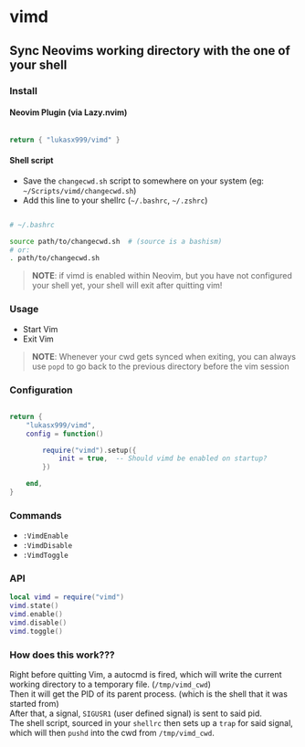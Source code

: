 
# vimd


## Sync Neovims working directory with the one of your shell



### Install

#### Neovim Plugin (via Lazy.nvim)

```lua

return { "lukasx999/vimd" }

```

#### Shell script


- Save the `changecwd.sh` script to somewhere on your system (eg: `~/Scripts/vimd/changecwd.sh`)
- Add this line to your shellrc (`~/.bashrc`, `~/.zshrc`)

```bash

# ~/.bashrc

source path/to/changecwd.sh  # (source is a bashism)
# or:
. path/to/changecwd.sh

```

> **NOTE**: if vimd is enabled within Neovim, but you have not configured your shell yet, your shell will exit after quitting vim!



### Usage

- Start Vim
- Exit Vim



> **NOTE**: Whenever your cwd gets synced when exiting, you can always use `popd` to go back to the previous directory before the vim session



### Configuration


```lua

return {
    "lukasx999/vimd",
    config = function()

        require("vimd").setup({
            init = true,  -- Should vimd be enabled on startup?
        })

    end,
}

```





### Commands

- `:VimdEnable`
- `:VimdDisable`
- `:VimdToggle`



### API


```lua
local vimd = require("vimd")
vimd.state()
vimd.enable()
vimd.disable()
vimd.toggle()
```



### How does this work???


Right before quitting Vim, a autocmd is fired, which will write the current working directory to a temporary file. (`/tmp/vimd_cwd`)<br>
Then it will get the PID of its parent process. (which is the shell that it was started from)<br>
After that, a signal, `SIGUSR1` (user defined signal) is sent to said pid.<br>
The shell script, sourced in your `shellrc` then sets up a `trap` for said signal, which will then `pushd` into the cwd from `/tmp/vimd_cwd`.<br>


